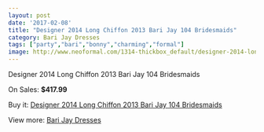 ```yaml
---
layout: post
date: '2017-02-08'
title: "Designer 2014 Long Chiffon 2013 Bari Jay 104 Bridesmaids"
category: Bari Jay Dresses
tags: ["party","bari","bonny","charming","formal"]
image: http://www.neoformal.com/1314-thickbox_default/designer-2014-long-chiffon-2013-bari-jay-104-bridesmaids.jpg
---
```

Designer 2014 Long Chiffon 2013 Bari Jay 104 Bridesmaids

On Sales: **$417.99**
<a href="https://www.neoformal.com/en/bari-jay-dresses/471-designer-2014-long-chiffon-2013-bari-jay-104-bridesmaids.html"><amp-img layout="responsive" width="600" height="600" src="//www.neoformal.com/1314-thickbox_default/designer-2014-long-chiffon-2013-bari-jay-104-bridesmaids.jpg" alt="Designer 2014 Long Chiffon 2013 Bari Jay 104 Bridesmaids 0" /></a>
<a href="https://www.neoformal.com/en/bari-jay-dresses/471-designer-2014-long-chiffon-2013-bari-jay-104-bridesmaids.html"><amp-img layout="responsive" width="600" height="600" src="//www.neoformal.com/1317-thickbox_default/designer-2014-long-chiffon-2013-bari-jay-104-bridesmaids.jpg" alt="Designer 2014 Long Chiffon 2013 Bari Jay 104 Bridesmaids 1" /></a>
<a href="https://www.neoformal.com/en/bari-jay-dresses/471-designer-2014-long-chiffon-2013-bari-jay-104-bridesmaids.html"><amp-img layout="responsive" width="600" height="600" src="//www.neoformal.com/1316-thickbox_default/designer-2014-long-chiffon-2013-bari-jay-104-bridesmaids.jpg" alt="Designer 2014 Long Chiffon 2013 Bari Jay 104 Bridesmaids 2" /></a>
<a href="https://www.neoformal.com/en/bari-jay-dresses/471-designer-2014-long-chiffon-2013-bari-jay-104-bridesmaids.html"><amp-img layout="responsive" width="600" height="600" src="//www.neoformal.com/1315-thickbox_default/designer-2014-long-chiffon-2013-bari-jay-104-bridesmaids.jpg" alt="Designer 2014 Long Chiffon 2013 Bari Jay 104 Bridesmaids 3" /></a>

Buy it: [Designer 2014 Long Chiffon 2013 Bari Jay 104 Bridesmaids](https://www.neoformal.com/en/bari-jay-dresses/471-designer-2014-long-chiffon-2013-bari-jay-104-bridesmaids.html "Designer 2014 Long Chiffon 2013 Bari Jay 104 Bridesmaids")

View more: [Bari Jay Dresses](https://www.neoformal.com/en/6-bari-jay-dresses "Bari Jay Dresses")